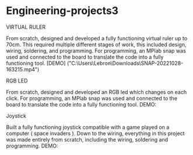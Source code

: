 # Engineering-projects3
VIRTUAL RULER

From scratch, designed and developed a fully functioning virtual ruler up to 70cm.
This required multiple different stages of work, this included design, wiring, soldering, and programming.
For programming, an MPlab snap was used and connected to the board to translate the code into a fully functioning tool.
[DEMO] ("C:\Users\Lebron\Downloads\SNAP-20221028-163215.mp4")

RGB LED

From scratch, designed and developed an RGB led which changes on each click.
For programming, an MPlab snap was used and connected to the board to translate the code into a fully functioning tool.
DEMO:

Joystick

Built a fully functioning joystick compatible with a game played on a computer ( space invaders ).
Down to the wiring, everything in this project was made entirely from scratch, including the wiring, soldering and programming.
DEMO:
